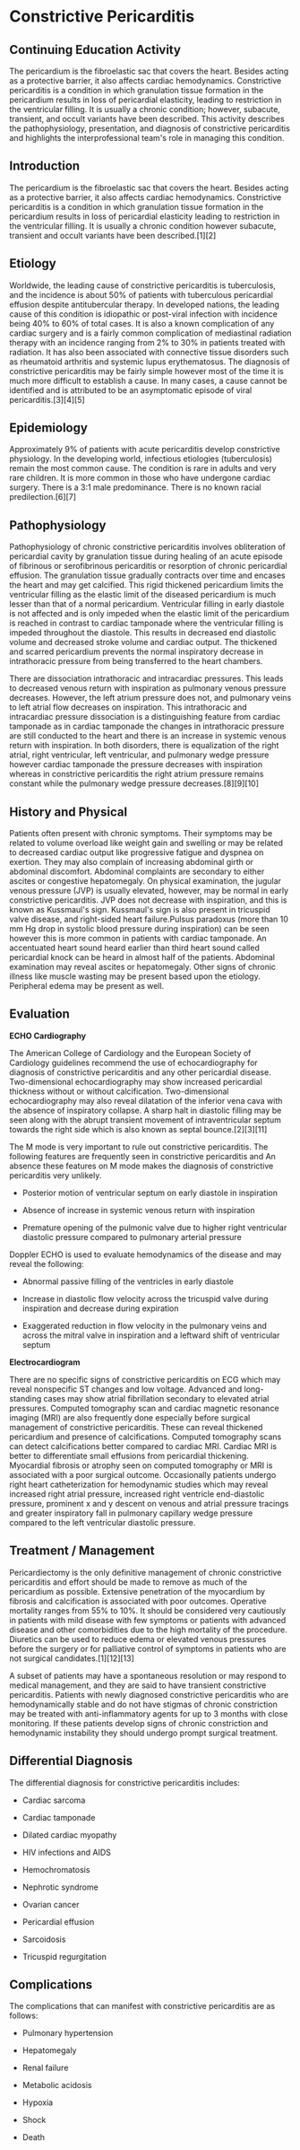 # Constrictive Pericarditis
## Continuing Education Activity

The pericardium is the fibroelastic sac that covers the heart. Besides acting as a protective barrier, it also affects cardiac hemodynamics. Constrictive pericarditis is a condition in which granulation tissue formation in the pericardium results in loss of pericardial elasticity, leading to restriction in the ventricular filling. It is usually a chronic condition; however, subacute, transient, and occult variants have been described. This activity describes the pathophysiology, presentation, and diagnosis of constrictive pericarditis and highlights the interprofessional team's role in managing this condition.

## Introduction

The pericardium is the fibroelastic sac that covers the heart. Besides acting as a protective barrier, it also affects cardiac hemodynamics. Constrictive pericarditis is a condition in which granulation tissue formation in the pericardium results in loss of pericardial elasticity leading to restriction in the ventricular filling. It is usually a chronic condition however subacute, transient and occult variants have been described.[1][2]

## Etiology

Worldwide, the leading cause of constrictive pericarditis is tuberculosis, and the incidence is about 50% of patients with tuberculous pericardial effusion despite antitubercular therapy. In developed nations, the leading cause of this condition is idiopathic or post-viral infection with incidence being 40% to 60% of total cases. It is also a known complication of any cardiac surgery and is a fairly common complication of mediastinal radiation therapy with an incidence ranging from 2% to 30% in patients treated with radiation. It has also been associated with connective tissue disorders such as rheumatoid arthritis and systemic lupus erythematosus. The diagnosis of constrictive pericarditis may be fairly simple however most of the time it is much more difficult to establish a cause. In many cases, a cause cannot be identified and is attributed to be an asymptomatic episode of viral pericarditis.[3][4][5]

## Epidemiology

Approximately 9% of patients with acute pericarditis develop constrictive physiology. In the developing world, infectious etiologies (tuberculosis) remain the most common cause. The condition is rare in adults and very rare children. It is more common in those who have undergone cardiac surgery. There is a 3:1 male predominance. There is no known racial predilection.[6][7]

## Pathophysiology

Pathophysiology of chronic constrictive pericarditis involves obliteration of pericardial cavity by granulation tissue during healing of an acute episode of fibrinous or serofibrinous pericarditis or resorption of chronic pericardial effusion. The granulation tissue gradually contracts over time and encases the heart and may get calcified. This rigid thickened pericardium limits the ventricular filling as the elastic limit of the diseased pericardium is much lesser than that of a normal pericardium. Ventricular filling in early diastole is not affected and is only impeded when the elastic limit of the pericardium is reached in contrast to cardiac tamponade where the ventricular filling is impeded throughout the diastole. This results in decreased end diastolic volume and decreased stroke volume and cardiac output. The thickened and scarred pericardium prevents the normal inspiratory decrease in intrathoracic pressure from being transferred to the heart chambers.

There are dissociation intrathoracic and intracardiac pressures. This leads to decreased venous return with inspiration as pulmonary venous pressure decreases. However, the left atrium pressure does not, and pulmonary veins to left atrial flow decreases on inspiration. This intrathoracic and intracardiac pressure dissociation is a distinguishing feature from cardiac tamponade as in cardiac tamponade the changes in intrathoracic pressure are still conducted to the heart and there is an increase in systemic venous return with inspiration. In both disorders, there is equalization of the right atrial, right ventricular, left ventricular, and pulmonary wedge pressure however cardiac tamponade the pressure decreases with inspiration whereas in constrictive pericarditis the right atrium pressure remains constant while the pulmonary wedge pressure decreases.[8][9][10]

## History and Physical

Patients often present with chronic symptoms. Their symptoms may be related to volume overload like weight gain and swelling or may be related to decreased cardiac output like progressive fatigue and dyspnea on exertion. They may also complain of increasing abdominal girth or abdominal discomfort. Abdominal complaints are secondary to either ascites or congestive hepatomegaly. On physical examination, the jugular venous pressure (JVP) is usually elevated, however, may be normal in early constrictive pericarditis. JVP does not decrease with inspiration, and this is known as Kussmaul's sign. Kussmaul's sign is also present in tricuspid valve disease, and right-sided heart failure.Pulsus paradoxus (more than 10 mm Hg drop in systolic blood pressure during inspiration) can be seen however this is more common in patients with cardiac tamponade. An accentuated heart sound heard earlier than third heart sound called pericardial knock can be heard in almost half of the patients. Abdominal examination may reveal ascites or hepatomegaly. Other signs of chronic illness like muscle wasting may be present based upon the etiology. Peripheral edema may be present as well.

## Evaluation

**ECHO Cardiography**

The American College of Cardiology and the European Society of Cardiology guidelines recommend the use of echocardiography for diagnosis of constrictive pericarditis and any other pericardial disease. Two-dimensional echocardiography may show increased pericardial thickness without or without calcification. Two-dimensional echocardiography may also reveal dilatation of the inferior vena cava with the absence of inspiratory collapse. A sharp halt in diastolic filling may be seen along with the abrupt transient movement of intraventricular septum towards the right side which is also known as septal bounce.[2][3][11]

The M mode is very important to rule out constrictive pericarditis. The following features are frequently seen in constrictive pericarditis and An absence these features on M mode makes the diagnosis of constrictive pericarditis very unlikely.

  * Posterior motion of ventricular septum on early diastole in inspiration 

  * Absence of increase in systemic venous return with inspiration 

  * Premature opening of the pulmonic valve due to higher right ventricular diastolic pressure compared to pulmonary arterial pressure

Doppler ECHO is used to evaluate hemodynamics of the disease and may reveal the following:

  * Abnormal passive filling of the ventricles in early diastole 

  * Increase in diastolic flow velocity across the tricuspid valve during inspiration and decrease during expiration 

  * Exaggerated reduction in flow velocity in the pulmonary veins and across the mitral valve in inspiration and a leftward shift of ventricular septum 

**Electrocardiogram**

There are no specific signs of constrictive pericarditis on ECG which may reveal nonspecific ST changes and low voltage. Advanced and long-standing cases may show atrial fibrillation secondary to elevated atrial pressures. Computed tomography scan and cardiac magnetic resonance imaging (MRI) are also frequently done especially before surgical management of constrictive pericarditis. These can reveal thickened pericardium and presence of calcifications. Computed tomography scans can detect calcifications better compared to cardiac MRI. Cardiac MRI is better to differentiate small effusions from pericardial thickening. Myocardial fibrosis or atrophy seen on computed tomography or MRI is associated with a poor surgical outcome. Occasionally patients undergo right heart catheterization for hemodynamic studies which may reveal increased right atrial pressure, increased right ventricle end-diastolic pressure, prominent x and y descent on venous and atrial pressure tracings and greater inspiratory fall in pulmonary capillary wedge pressure compared to the left ventricular diastolic pressure.

## Treatment / Management

Pericardiectomy is the only definitive management of chronic constrictive pericarditis and effort should be made to remove as much of the pericardium as possible. Extensive penetration of the myocardium by fibrosis and calcification is associated with poor outcomes. Operative mortality ranges from 55% to 10%. It should be considered very cautiously in patients with mild disease with few symptoms or patients with advanced disease and other comorbidities due to the high mortality of the procedure. Diuretics can be used to reduce edema or elevated venous pressures before the surgery or for palliative control of symptoms in patients who are not surgical candidates.[1][12][13]

A subset of patients may have a spontaneous resolution or may respond to medical management, and they are said to have transient constrictive pericarditis. Patients with newly diagnosed constrictive pericarditis who are hemodynamically stable and do not have stigmas of chronic constriction may be treated with anti-inflammatory agents for up to 3 months with close monitoring. If these patients develop signs of chronic constriction and hemodynamic instability they should undergo prompt surgical treatment.

## Differential Diagnosis

The differential diagnosis for constrictive pericarditis includes:

  * Cardiac sarcoma

  * Cardiac tamponade

  * Dilated cardiac myopathy

  * HIV infections and AIDS

  * Hemochromatosis

  * Nephrotic syndrome

  * Ovarian cancer

  * Pericardial effusion

  * Sarcoidosis

  * Tricuspid regurgitation

## Complications

The complications that can manifest with constrictive pericarditis are as follows:

  * Pulmonary hypertension

  * Hepatomegaly

  * Renal failure

  * Metabolic acidosis

  * Hypoxia

  * Shock

  * Death
